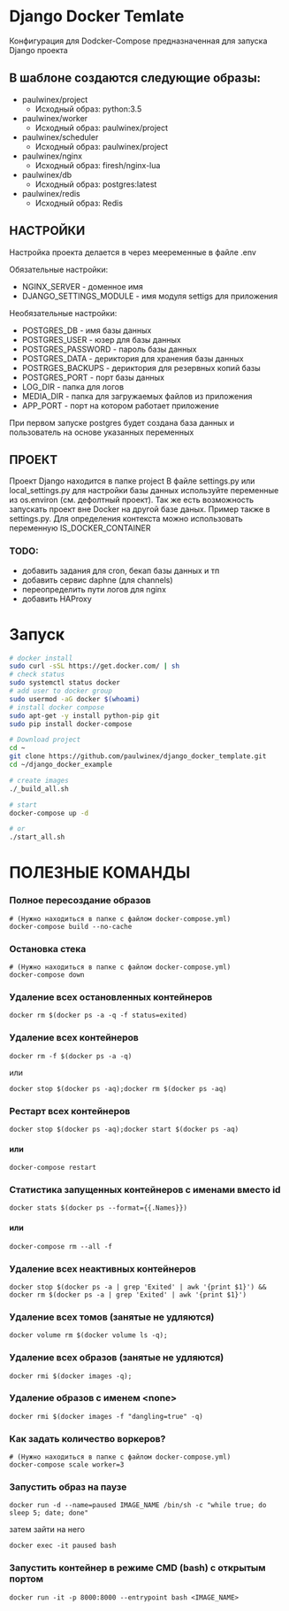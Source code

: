 
# Django Docker Temlate
Конфигурация для Dodcker-Compose предназначенная для запуска Django проекта

## В шаблоне создаются следующие образы:

- paulwinex/project
    - Исходный образ: python:3.5
- paulwinex/worker
    - Исходный образ: paulwinex/project
- paulwinex/scheduler
    - Исходный образ: paulwinex/project
- paulwinex/nginx
    - Исходный образ: firesh/nginx-lua
- paulwinex/db
    - Исходный образ: postgres:latest
- paulwinex/redis
    - Исходный образ: Redis


## НАСТРОЙКИ

Настройка проекта делается в через мееременные в файле .env

Обязательные настройки:

- NGINX_SERVER - доменное имя
- DJANGO_SETTINGS_MODULE - имя модуля settigs для приложения

Необязательные настройки:

- POSTGRES_DB - имя базы данных 
- POSTGRES_USER - юзер для базы данных
- POSTGRES_PASSWORD - пароль базы данных
- POSTGRES_DATA - дериктория для хранения базы данных
- POSTRGES_BACKUPS - дериктория для резервных копий базы
- POSTGRES_PORT - порт базы данных
- LOG_DIR - папка для логов
- MEDIA_DIR - папка для загружаемых файлов из приложения
- APP_PORT - порт на котором работает приложение

При первом запуске postgres будет создана база данных и пользователь на основе указанных переменных

## ПРОЕКТ

Проект Django находится в папке project
В файле settings.py или local_settings.py для настройки базы данных используйте переменные из os.environ (см. дефолтный проект).
Так же есть возможность запускать проект вне Docker на другой базе даных. Пример также в settings.py. Для определения контекста можно использовать переменную IS_DOCKER_CONTAINER

### TODO:

- добавить задания для cron, бекап базы данных и тп
- добавить сервис daphne (для channels)
- переопределить пути логов для nginx
- добавить HAProxy

# Запуск

```bash 
# docker install
sudo curl -sSL https://get.docker.com/ | sh
# check status
sudo systemctl status docker
# add user to docker group
sudo usermod -aG docker $(whoami)
# install docker compose
sudo apt-get -y install python-pip git
sudo pip install docker-compose

# Download project
cd ~
git clone https://github.com/paulwinex/django_docker_template.git
cd ~/django_docker_example

# create images
./_build_all.sh

# start
docker-compose up -d

# or
./start_all.sh
```


# ПОЛЕЗНЫЕ КОМАНДЫ


### Полное пересоздание образов
```
# (Нужно находиться в папке с файлом docker-compose.yml)
docker-compose build --no-cache
```

### Остановка стека
```
# (Нужно находиться в папке с файлом docker-compose.yml)
docker-compose down
```

### Удаление всех остановленных контейнеров
```
docker rm $(docker ps -a -q -f status=exited)
```

### Удаление всех контейнеров
```
docker rm -f $(docker ps -a -q)
```
или
```
docker stop $(docker ps -aq);docker rm $(docker ps -aq)
```

### Рестарт всех контейнеров
```
docker stop $(docker ps -aq);docker start $(docker ps -aq)
```
#### или
```
docker-compose restart
```

### Статистика запущенных контейнеров с именами вместо id
```
docker stats $(docker ps --format={{.Names}})
```
#### или
```
docker-compose rm --all -f
```

### Удаление всех неактивных контейнеров
```
docker stop $(docker ps -a | grep 'Exited' | awk '{print $1}') && docker rm $(docker ps -a | grep 'Exited' | awk '{print $1}')
```

### Удаление всех томов (занятые не удляются) 
```
docker volume rm $(docker volume ls -q);
```

### Удаление всех образов (занятые не удляются) 
```
docker rmi $(docker images -q);
```

### Удаление образов с именем \<none\>
```
docker rmi $(docker images -f "dangling=true" -q)
```

### Как задать количество воркеров?
```
# (Нужно находиться в папке с файлом docker-compose.yml)
docker-compose scale worker=3
```

### Запустить образ на паузе
```
docker run -d --name=paused IMAGE_NAME /bin/sh -c "while true; do sleep 5; date; done"
```
затем зайти на него
```
docker exec -it paused bash
```

### Запустить контейнер в режиме CMD (bash) с открытым портом

```
docker run -it -p 8000:8000 --entrypoint bash <IMAGE_NAME>
```
